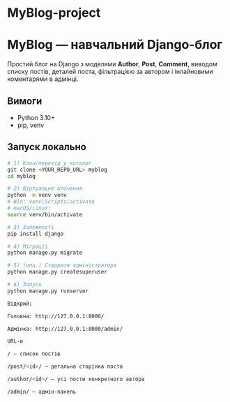 # MyBlog-project
# MyBlog — навчальний Django-блог

Простий блог на Django з моделями **Author**, **Post**, **Comment**, виводом списку постів, деталей поста, фільтрацією за автором і інлайновими коментарями в адмінці.

## Вимоги
- Python 3.10+
- pip, venv

## Запуск локально

```bash
# 1) Клон/перехід у каталог
git clone <YOUR_REPO_URL> myblog
cd myblog

# 2) Віртуальне оточення
python -m venv venv
# Win: venv\Scripts\activate
# macOS/Linux:
source venv/bin/activate

# 3) Залежності
pip install django

# 4) Міграції
python manage.py migrate

# 5) (опц.) Створити адміністратора
python manage.py createsuperuser

# 6) Запуск
python manage.py runserver

Відкрий:

Головна: http://127.0.0.1:8000/

Адмінка: http://127.0.0.1:8000/admin/

URL-и

/ — список постів

/post/<id>/ — детальна сторінка поста

/author/<id>/ — усі пости конкретного автора

/admin/ — адмін-панель
